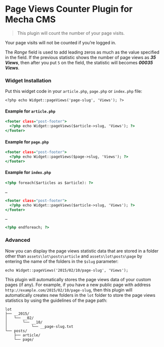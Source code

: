 Page Views Counter Plugin for Mecha CMS
=======================================

> This plugin will count the number of your page visits.

Your page visits will not be counted if you’re logged in.

The _Range_ field is used to add leading zeros as much as the value specified in the field. If the previous statistic shows the number of page views as **_35 Views_**, then after you put `5` on the field, the statistic will becomes **_00035 Views_**.

### Widget Installation

Put this widget code in your `article.php`, `page.php` or `index.php` file:

~~~ .php
<?php echo Widget::pageViews('page-slug', 'Views'); ?>
~~~

#### Example for `article.php`

~~~ .html
<footer class="post-footer">
  <?php echo Widget::pageViews($article->slug, 'Views'); ?>
</footer>
~~~

#### Example for `page.php`

~~~ .html
<footer class="post-footer">
  <?php echo Widget::pageViews($page->slug, 'Views'); ?>
</footer>
~~~

#### Example for `index.php`

~~~ .html
<?php foreach($articles as $article): ?>

…

<footer class="post-footer">
  <?php echo Widget::pageViews($article->slug, 'Views'); ?>
</footer>

…

<?php endforeach; ?>
~~~

### Advanced

Now you can display the page views statistic data that are stored in a folder other than `assets\lot\posts\article` and `assets\lot\posts\page` by entering the name of the folders in the `$slug` parameter:

~~~ .php
echo Widget::pageViews('2015/02/10/page-slug', 'Views');
~~~

This plugin will automatically stores the page views data of your custom pages (if any). For example, if you have a new public page with address `http://example.com/2015/02/10/page-slug`, then this plugin will automatically creates new folders in the `lot` folder to store the page views statistics by using the guidelines of the page path:

~~~ .no-highlight
lot
├── __2015/
│   └── __02/
│       └── __10/
│           └── __page-slug.txt
└── posts/
    ├── article/
    └── page/
~~~